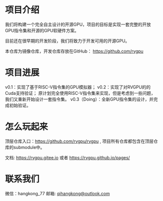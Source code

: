 # 项目介绍

我们将构建一个完全自主设计的开源GPU，项目的目标是实现一套完整的开放GPU指令集和开源的GPU软硬件方案。

目前还在很早期的开发阶段，我们将致力于开发可用的开源GPU。

本仓库为镜像仓库，开发仓库存放在GitHub： https://github.com/rvgpu

# 项目进展
v0.1：实现了基于RISC-V指令集的GPU模拟器；
v0.2：实现了对RVGPU的的Cuda支持验证；
原计划完全使用RISC-V指令集来实现，但是考虑到一些问题，我们又重新开始设计一套指令集。
v0.3（Doing）：全新GPU指令集的设计，并完成初始验证。

# 怎么玩起来
顶层仓库入口：https://github.com/rvgpu/rvgpu , 项目所有仓库都包含在顶层仓库的submodule中。

文档: https://rvgpu.gitee.io 或者 https://rvgpu.github.io/pages/

# 联系我们
微信：hangkong_77
邮箱: qihangkong@outlook.com

